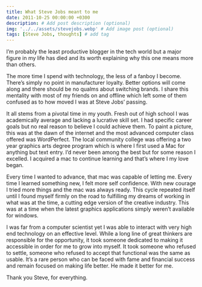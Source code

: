 ```yaml
---
title: What Steve Jobs meant to me
date: 2011-10-25 00:00:00 +0300
description: # Add post description (optional)
img: '../../assets/stevejobs.webp' # Add image post (optional)
tags: [Steve Jobs, thoughts] # add tag
---
```


I’m probably the least productive blogger in the tech world but a major figure in my life has died and its worth explaining why this one means more than others.

The more time I spend with technology, the less of a fanboy I become. There’s simply no point in manufacturer loyalty. Better options will come along and there should be no qualms about switching brands. I share this mentality with most of my friends on and offline which left some of them confused as to how moved I was at Steve Jobs’ passing.

It all stems from a pivotal time in my youth. Fresh out of high school I was academically average and lacking a lucrative skill set. I had specific career goals but no real reason to believe I could achieve them. To paint a picture, this was at the dawn of the internet and the most advanced computer class offered was WordPerfect. The local community college was offering a two year graphics arts degree program which is where I first used a Mac for anything but text entry. I’d never been among the best but for some reason I excelled. I acquired a mac to continue learning and that’s where I my love began.

Every time I wanted to advance, that mac was capable of letting me. Every time I learned something new, I felt more self confidence. With new courage I tried more things and the mac was always ready. This cycle repeated itself until I found myself firmly on the road to fulfilling my dreams of working in what was at the time, a cutting edge version of the creative industry. This was at a time when the latest graphics applications simply weren’t available for windows.

I was far from a computer scientist yet I was able to interact with very high end technology on an effective level. While a long line of great thinkers are responsible for the opportunity, it took someone dedicated to making it accessible in order for me to grow into myself. It took someone who refused to settle, someone who refused to accept that functional was the same as usable. It’s a rare person who can be faced with fame and financial success and remain focused on making life better. He made it better for me.

Thank you Steve, for everything.
